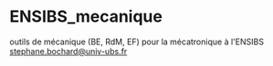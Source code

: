 # ENSIBS_mecanique
outils de mécanique (BE, RdM, EF) pour la mécatronique à l'ENSIBS
stephane.bochard@univ-ubs.fr
